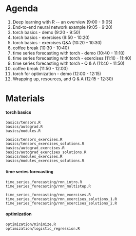 # Agenda

1.  Deep learning with R -- an overview (9:00 - 9:05)
2.  End-to-end neural network example (9:05 - 9:20)
3.  torch basics - demo (9:20 - 9:50)
4.  torch basics - exercises (9:50 - 10:20)
5.  torch basics - exercises Q&A (10:20 - 10:30)
6.  coffee break (10:30 - 10:40)
7.  time series forecasting with torch - demo (10:40 - 11:10)
8.  time series forecasting with torch - exercises (11:10 - 11:40)
9.  time series forecasting with torch - Q & A (11:40 - 11:50)
10. coffee break (11:50 - 12:00)
11. torch for optimization - demo (12:00 - 12:15)
12. Wrapping up, resources, and Q & A (12:15 - 12:30)

# Materials

#### torch basics

    basics/tensors.R
    basics/autograd.R
    basics/modules.R

    basics/tensors_exercises.R
    basics/tensors_exercises_solutions.R
    basics/autograd_exercises.R
    basics/autograd_exercises_solutions.R
    basics/modules_exercises.R
    basics/modules_exercises_solutions.R

#### time series forecasting

    time_series_forecasting/rnn_intro.R
    time_series_forecasting/rnn_multistep.R

    time_series_forecasting/rnn_exercises.R
    time_series_forecasting/rnn_exercises_solutions_1.R
    time_series_forecasting/rnn_exercises_solutions_2.R

#### optimization

    optimization/minimize.R
    optimization/logistic_regression.R

